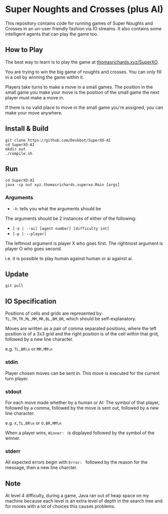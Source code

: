 Super Noughts and Crosses (plus AI)
===================================
This repository contains code for running games of Super Noughts and Crosses in an un-user friendly fashion via IO streams. It also contains some intelligent agents that can play the game too.

How to Play
-----------

The best way to learn is to play the game at [thomasrichards.xyz/SuperXO](http://thomasrichards.xyz/SuperXO).

You are trying to win the big game of noughts and crosses. You can only fill in a cell by winning the game within it.

Players take turns to make a move in a small games. The position in the small game you make your move is the position of the small game the next player must make a move in.

If there is no valid place to move in the small game you're assigned, you can make your move anywhere.

Install \& Build
----------------

```
git clone https://github.com/Deskbot/SuperXO-AI
cd SuperXO-AI
mkdir out
./compile.sh
```

Run
---

```
cd SuperXO-AI
java -cp out xyz.thomasrichards.superxo.Main [args]
```

### Arguments
* `-h`: tells you what the arguments should be

The arguments should be 2 instances of either of the following:

* `[-a | --ai] [agent number] [difficulty int]`
* `[-p | --player]`

The leftmost argument is player X who goes first. The rightmost argument is player O who goes second.

i.e. it is possible to play human against human or ai against ai.

Update
------

```
git pull
```

IO Specification
----------------

Positions of cells and grids are represented by: `TL,TM,TR,ML,MM,MR,BL,BM,BR`, which should be self-explanatory.

Moves are written as a pair of comma separated positions, where the left position is of a 3x3 grid and the right position is of the cell within that grid, followed by a new line character.

e.g. `TL,BR\n` or `MM,MM\n`

### stdin

Player chosen moves can be sent in. This move is executed for the current turn player.

### stdout

For each move made whether by a human or AI: The symbol of that player, followed by a comma, followed by the move is sent out, followed by a new line character.

e.g. `X,TL,BR\n` or `O,BR,MM\n`

When a player wins, `Winner: ` is displayed followed by the symbol of the winner.

### stderr

All expected errors begin with `Error: ` followed by the reason for the message, then a new line charcter.

Note
----

At level 4 difficulty, during a game, Java ran out of heap space on my machine because each level is an extra level of depth in the search tree and for moves with a lot of choices this causes problems.